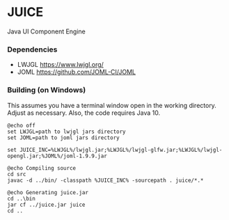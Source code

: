 # JUICE

Java UI Component Engine

### Dependencies

- LWJGL https://www.lwjgl.org/
- JOML https://github.com/JOML-CI/JOML

### Building (on Windows)

This assumes you have a terminal window open in the working directory. Adjust as necessary.
Also, the code requires Java 10.

```shell
@echo off
set LWJGL=path to lwjgl jars directory
set JOML=path to joml jars directory
 
set JUICE_INC=%LWJGL%/lwjgl.jar;%LWJGL%/lwjgl-glfw.jar;%LWJGL%/lwjgl-opengl.jar;%JOML%/joml-1.9.9.jar
 
@echo Compiling source
cd src
javac -d ../bin/ -classpath %JUICE_INC% -sourcepath . juice/*.*
 
@echo Generating juice.jar
cd ..\bin
jar cf ../juice.jar juice
cd ..
```
